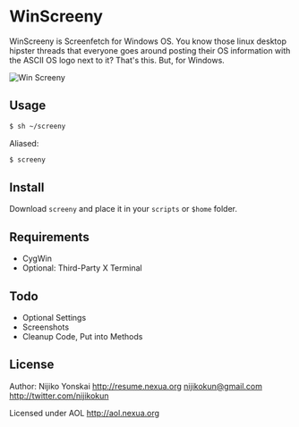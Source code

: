WinScreeny
======
WinScreeny is Screenfetch for Windows OS. You know those linux desktop hipster threads that everyone goes 
around posting their OS information with the ASCII OS logo next to it? That's this. But, for Windows.

![Win Screeny](http://puu.sh/moB3)

## Usage
``` bash
$ sh ~/screeny
```

Aliased:

``` bash
$ screeny
```

## Install
Download `screeny` and place it in your `scripts` or `$home` folder.

## Requirements
- CygWin
- Optional: Third-Party X Terminal

## Todo
- Optional Settings
- Screenshots
- Cleanup Code, Put into Methods

## License
Author: Nijiko Yonskai <http://resume.nexua.org> <nijikokun@gmail.com> <http://twitter.com/nijikokun>

Licensed under AOL <http://aol.nexua.org>